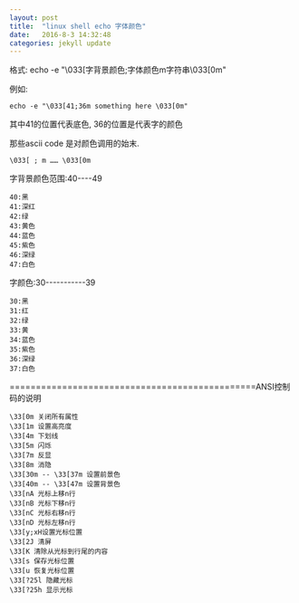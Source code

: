 ```yaml
---
layout: post
title:  "linux shell echo 字体颜色"
date:   2016-8-3 14:32:48 
categories: jekyll update
---
```


格式: echo -e "\033[字背景颜色;字体颜色m字符串\033[0m" 

例如: 

	echo -e "\033[41;36m something here \033[0m" 

其中41的位置代表底色, 36的位置是代表字的颜色 


那些ascii code 是对颜色调用的始末. 

	\033[ ; m …… \033[0m 



字背景颜色范围:40----49 

	40:黑 
	41:深红 
	42:绿 
	43:黄色 
	44:蓝色 
	45:紫色 
	46:深绿 
	47:白色 

字颜色:30-----------39 

	30:黑 
	31:红 
	32:绿 
	33:黄 
	34:蓝色 
	35:紫色 
	36:深绿 
	37:白色 

===============================================ANSI控制码的说明 

	\33[0m 关闭所有属性 
	\33[1m 设置高亮度 
	\33[4m 下划线 
	\33[5m 闪烁 
	\33[7m 反显 
	\33[8m 消隐 
	\33[30m -- \33[37m 设置前景色 
	\33[40m -- \33[47m 设置背景色 
	\33[nA 光标上移n行 
	\33[nB 光标下移n行 
	\33[nC 光标右移n行 
	\33[nD 光标左移n行 
	\33[y;xH设置光标位置 
	\33[2J 清屏 
	\33[K 清除从光标到行尾的内容 
	\33[s 保存光标位置 
	\33[u 恢复光标位置 
	\33[?25l 隐藏光标 
	\33[?25h 显示光标